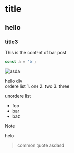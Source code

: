 # title

## hello

### title3

This is the content of bar post

```js
const a = 'b';
```

![asda](next.svg 'title 500*500')

<div>hello div</div>
ordere list 
1. one
2. two
3. three

unordere list

- foo
- bar
- baz

> [!note]
> helo

> common quote
> asdasd
